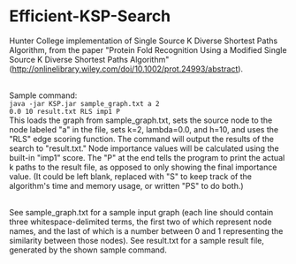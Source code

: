 # Efficient-KSP-Search
Hunter College implementation of Single Source K Diverse Shortest Paths Algorithm, from the paper "Protein Fold Recognition Using a Modified Single Source K Diverse Shortest Paths Algorithm" (<a href="http://onlinelibrary.wiley.com/doi/10.1002/prot.24993/abstract" target="paper">http://onlinelibrary.wiley.com/doi/10.1002/prot.24993/abstract</a>).<br /><br />

Sample command:<br />
<code>java -jar KSP.jar sample_graph.txt a 2 0.0 10 result.txt RLS imp1 P</code><br />
This loads the graph from sample_graph.txt, sets the source node to the node labeled "a" in the file, sets k=2, lambda=0.0, and h=10, and uses the "RLS" edge scoring function. The command will output the results of the search to "result.txt." Node importance values will be calculated using the built-in "imp1" score. The "P" at the end tells the program to print the actual k paths to the result file, as opposed to only showing the final importance value. (It could be left blank, replaced with "S" to keep track of the algorithm's time and memory usage, or written "PS" to do both.)<br /><br />

See sample_graph.txt for a sample input graph (each line should contain three whitespace-delimited terms, the first two of which represent node names, and the last of which is a number between 0 and 1 representing the similarity between those nodes). See result.txt for a sample result file, generated by the shown sample command.<br /><br />
